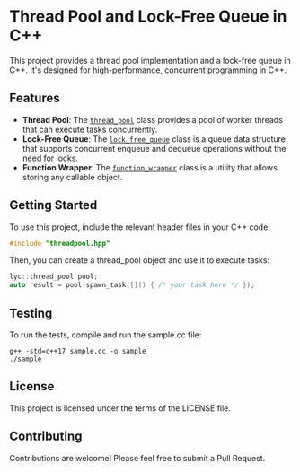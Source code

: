 # Thread Pool and Lock-Free Queue in C++

This project provides a thread pool implementation and a lock-free queue in C++. It's designed for high-performance, concurrent programming in C++.

## Features

- **Thread Pool**: The [`thread_pool`](threadpool.hpp) class provides a pool of worker threads that can execute tasks concurrently.
- **Lock-Free Queue**: The [`lock_free_queue`](details/work_queue.hpp) class is a queue data structure that supports concurrent enqueue and dequeue operations without the need for locks.
- **Function Wrapper**: The [`function_wrapper`](details/function_wrapper.hpp) class is a utility that allows storing any callable object.

## Getting Started

To use this project, include the relevant header files in your C++ code:

```cpp
#include "threadpool.hpp"
```
Then, you can create a thread_pool object and use it to execute tasks:
```cpp
lyc::thread_pool pool;
auto result = pool.spawn_task([]() { /* your task here */ });
```
## Testing
To run the tests, compile and run the sample.cc file:

```shell
g++ -std=c++17 sample.cc -o sample
./sample
```
## License
This project is licensed under the terms of the LICENSE file.

## Contributing
Contributions are welcome! Please feel free to submit a Pull Request.